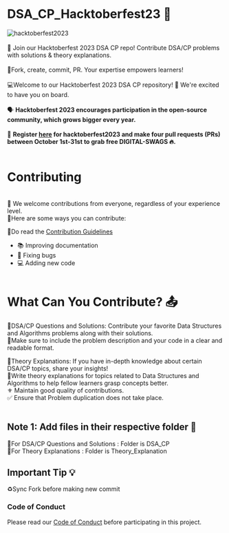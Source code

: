 

# DSA_CP_Hacktoberfest23 🔆

![hacktoberfest2023](https://github.com/akanksha1331/DSA_CP_Hacktoberfest23/blob/main/hacktoberfest%20logo.jpeg)
<br><br>
🚀 Join our Hacktoberfest 2023 DSA CP repo! Contribute DSA/CP problems with solutions &amp; theory explanations. <br><br>
🎯Fork, create, commit, PR. Your expertise empowers learners! <br><br>
💻Welcome to our Hacktoberfest 2023 DSA CP repository! 🎉 We're excited to have you on board. <br><br>
 🗣 **Hacktoberfest 2023 encourages participation in the open-source community, which grows bigger every year.**<br><br>
📢 **Register [here](https://hacktoberfest.com/) for hacktoberfest2023 and make four pull requests (PRs) between October 1st-31st to grab free DIGITAL-SWAGS 🔥.**<br><br>

# Contributing
<br>
🎉 We welcome contributions from everyone, regardless of your experience level. <br>
💠Here are some ways you can contribute:<br>

📌Do read the [Contribution Guidelines](/CONTRIBUTING.md)
<br>
- 📚 Improving documentation<br>
- 🐛 Fixing bugs<br>
- 💻 Adding new code<br><br>

# What Can You Contribute? 📤

🔹DSA/CP Questions and Solutions: Contribute your favorite Data Structures and Algorithms problems along with their solutions. <br>
🔹Make sure to include the problem description and your code in a clear and readable format.<br>

🔹Theory Explanations: If you have in-depth knowledge about certain DSA/CP topics, share your insights! <br>
🔹Write theory explanations for topics related to Data Structures and Algorithms to help fellow learners grasp concepts better.<br>
⚜️ Maintain good quality of contributions.<br>
✅ Ensure that Problem duplication does not take place.<br><br>

## Note 1: Add files in their respective folder 📁 
🔸For DSA/CP Questions and Solutions : Folder is DSA_CP <br>
🔸For Theory Explanations : Folder is Theory_Explanation <br>

## Important Tip 💡
♻️Sync Fork before making new commit<br>







### Code of Conduct

Please read our [Code of Conduct](CODE_OF_CONDUCT.md) before participating in this project.



</div>
